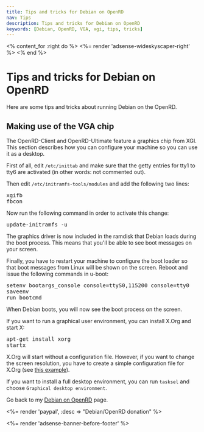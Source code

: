 ```yaml
---
title: Tips and tricks for Debian on OpenRD
nav: Tips
description: Tips and tricks for Debian on OpenRD
keywords: [Debian, OpenRD, VGA, xgi, tips, tricks]
---
```


<% content_for :right do %>
<%= render 'adsense-wideskyscaper-right' %>
<% end %>

<h1>Tips and tricks for Debian on OpenRD</h1>

Here are some tips and tricks about running Debian on the OpenRD.

<h2><a id = "vga">Making use of the VGA chip</a></h2>

The OpenRD-Client and OpenRD-Ultimate feature a graphics chip from XGI.
This section describes how you can configure your machine so you can use
it as a desktop.

First of all, edit `/etc/inittab` and make sure that the getty entries for
tty1 to tty6 are activated (in other words: not commented out).

Then edit `/etc/initramfs-tools/modules` and add the following two lines:

<div class="code">
<pre>
xgifb
fbcon
</pre>
</div>

Now run the following command in order to activate this change:

<div class="code">
<pre>
update-initramfs -u
</pre>
</div>

The graphics driver is now included in the ramdisk that Debian loads
during the boot process.  This means that you'll be able to see boot
messages on your screen.

Finally, you have to restart your machine to configure the boot loader
so that boot messages from Linux will be shown on the screen.  Reboot
and issue the following commands in u-boot:

<div class="code">
<pre>
setenv bootargs_console console=ttyS0,115200 console=tty0
saveenv
run bootcmd
</pre>
</div>

When Debian boots, you will now see the boot process on the screen.

If you want to run a graphical user environment, you can install X.Org
and start X:

<div class="code">
<pre>
apt-get install xorg
startx
</pre>
</div>

X.Org will start without a configuration file.  However, if you want to
change the screen resolution, you have to create a simple configuration
file for X.Org (see <a href = "../files/xorg.conf">this example</a>).

If you want to install a full desktop environment, you can run `tasksel`
and choose `Graphical desktop environment`.

Go back to my <a href = "..">Debian on OpenRD</a> page.

<%= render 'paypal', :desc => "Debian/OpenRD donation" %>

<div class="bbf">
<%= render 'adsense-banner-before-footer' %>
</div>

